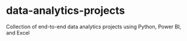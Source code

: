 # data-analytics-projects
Collection of end-to-end data analytics projects using Python, Power BI, and Excel

